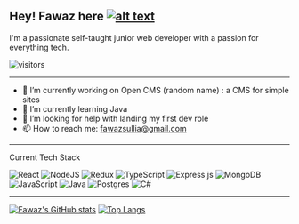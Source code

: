## Hey! Fawaz here [![alt text][1.1]][1]

I'm a passionate self-taught junior web developer with a passion for everything tech.

![visitors](https://visitor-badge.glitch.me/badge?page_id=fsullia13)

***
<!-- Please don't remove this: Grab your social icons from https://github.com/carlsednaoui/gitsocial -->

<!-- display the social media buttons in your README -->




<!-- links to social media icons -->
<!-- no need to change these -->

<!-- icons with padding -->

[1.1]: http://i.imgur.com/tXSoThF.png (twitter icon with padding)




<!-- links to your social media accounts -->
<!-- update these accordingly -->

[1]: http://www.twitter.com/realfawazsullia



- 🔭 I’m currently working on Open CMS (random name) : a CMS for simple sites
- 🌱 I’m currently learning Java
- 🤔 I’m looking for help with landing my first dev role
- 📫 How to reach me: fawazsullia@gmail.com

***

Current Tech Stack

![React](https://img.shields.io/badge/react-%2320232a.svg?style=for-the-badge&logo=react&logoColor=%2361DAFB)
![NodeJS](https://img.shields.io/badge/node.js-%2343853D.svg?style=for-the-badge&logo=node.js&logoColor=white)
![Redux](https://img.shields.io/badge/redux-%23593d88.svg?style=for-the-badge&logo=redux&logoColor=white)
![TypeScript](https://img.shields.io/badge/typescript-%23007ACC.svg?style=for-the-badge&logo=typescript&logoColor=white)
![Express.js](https://img.shields.io/badge/express.js-%23404d59.svg?style=for-the-badge&logo=express&logoColor=%2361DAFB)
![MongoDB](https://img.shields.io/badge/MongoDB-%234ea94b.svg?style=for-the-badge&logo=mongodb&logoColor=white)
![JavaScript](https://img.shields.io/badge/javascript-%23323330.svg?style=for-the-badge&logo=javascript&logoColor=%23F7DF1E)
![Java](https://img.shields.io/badge/java-%23ED8B00.svg?style=for-the-badge&logo=java&logoColor=white)
![Postgres](https://img.shields.io/badge/postgres-%23316192.svg?style=for-the-badge&logo=postgresql&logoColor=white)
![C#](https://img.shields.io/badge/postgres-%23316192.svg?style=for-the-badge&logo=c#&logoColor=white)

***

[![Fawaz's GitHub stats](https://github-readme-stats.vercel.app/api?username=fawazsullia&show_icons=true&theme=dracula)](https://github.com/fawazsullia/github-readme-stats) [![Top Langs](https://github-readme-stats.vercel.app/api/top-langs/?username=fawazsullia&layout=compact)](https://github.com/fawazsullia/github-readme-stats)



